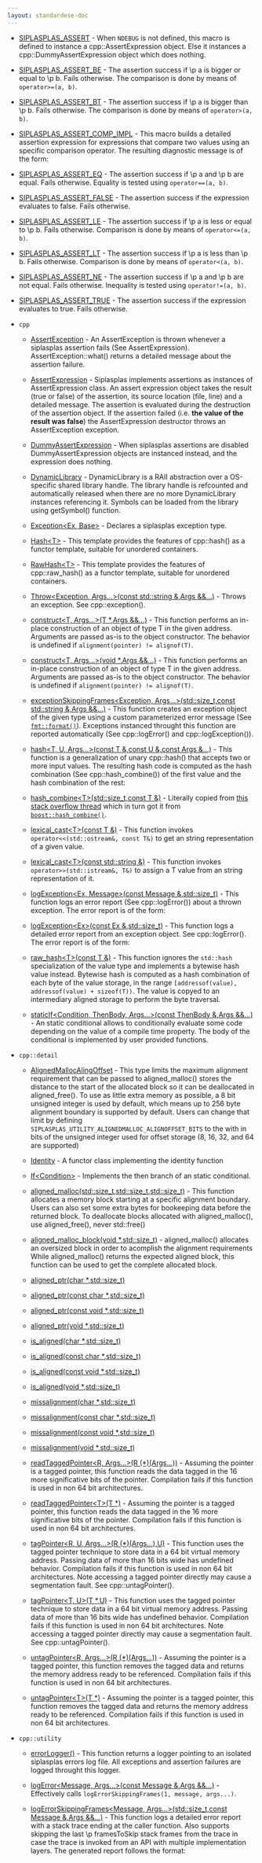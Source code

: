 ```yaml
---
layout: standardese-doc
---
```


  - [SIPLASPLAS\_ASSERT](assert.md#SIPLASPLAS_ASSERT "SIPLASPLAS_ASSERT") - When `NDEBUG` is not defined, this macro is defined to instance a cpp::AssertExpression object. Else it instances a cpp::DummyAssertExpression object which does nothing.

  - [SIPLASPLAS\_ASSERT\_BE](assert.md#SIPLASPLAS_ASSERT_BE "SIPLASPLAS_ASSERT_BE") - The assertion success if \\p a is bigger or equal to \\p b. Fails otherwise. The comparison is done by means of `operator>=(a, b)`.

  - [SIPLASPLAS\_ASSERT\_BT](assert.md#SIPLASPLAS_ASSERT_BT "SIPLASPLAS_ASSERT_BT") - The assertion success if \\p a is bigger than \\p b. Fails otherwise. The comparison is done by means of `operator>(a, b)`.

  - [SIPLASPLAS\_ASSERT\_COMP\_IMPL](assert.md#SIPLASPLAS_ASSERT_COMP_IMPL "SIPLASPLAS_ASSERT_COMP_IMPL") - This macro builds a detailed assertion expression for expressions that compare two values using an specific comparison operator. The resulting diagnostic message is of the form:

  - [SIPLASPLAS\_ASSERT\_EQ](assert.md#SIPLASPLAS_ASSERT_EQ "SIPLASPLAS_ASSERT_EQ") - The assertion success if \\p a and \\p b are equal. Fails otherwise. Equality is tested using `operator==(a, b)`.

  - [SIPLASPLAS\_ASSERT\_FALSE](assert.md#SIPLASPLAS_ASSERT_FALSE "SIPLASPLAS_ASSERT_FALSE") - The assertion success if the expression evaluates to false. Fails otherwise.

  - [SIPLASPLAS\_ASSERT\_LE](assert.md#SIPLASPLAS_ASSERT_LE "SIPLASPLAS_ASSERT_LE") - The assertion success if \\p a is less or equal to \\p b. Fails otherwise. Comparison is done by means of `operator<=(a, b)`.

  - [SIPLASPLAS\_ASSERT\_LT](assert.md#SIPLASPLAS_ASSERT_LT "SIPLASPLAS_ASSERT_LT") - The assertion success if \\p a is less than \\p b. Fails otherwise. Comparison is done by means of `operator<(a, b)`.

  - [SIPLASPLAS\_ASSERT\_NE](assert.md#SIPLASPLAS_ASSERT_NE "SIPLASPLAS_ASSERT_NE") - The assertion success if \\p a and \\p b are not equal. Fails otherwise. Inequality is tested using `operator!=(a, b)`.

  - [SIPLASPLAS\_ASSERT\_TRUE](assert.md#SIPLASPLAS_ASSERT_TRUE "SIPLASPLAS_ASSERT_TRUE") - The assertion success if the expression evaluates to true. Fails otherwise.

  - `cpp`
    
      - [AssertException](assert.md#cpp::AssertException "cpp::AssertException") - An AssertException is thrown whenever a siplasplas assertion fails (See AssertExpression). AssertException::what() returns a detailed message about the assertion failure.
    
      - [AssertExpression](assert.md#cpp::AssertExpression "cpp::AssertExpression") - Siplasplas implements assertions as instances of AssertExpression class. An assert expression object takes the result (true or false) of the assertion, its source location (file, line) and a detailed message. The assertion is evaluated during the destruction of the assertion object. If the assertion failed (i.e. **the value of the result was false**) the AssertExpression destructor throws an AssertException exception.
    
      - [DummyAssertExpression](assert.md#cpp::DummyAssertExpression "cpp::DummyAssertExpression") - When siplasplas assertions are disabled DummyAssertExpression objects are instanced instead, and the expression does nothing.
    
      - [DynamicLibrary](dynamiclibrary.md#cpp::DynamicLibrary "cpp::DynamicLibrary") - DynamicLibrary is a RAII abstraction over a OS-specific shared library handle. The library handle is refcounted and automatically released when there are no more DynamicLibrary instances referencing it. Symbols can be loaded from the library using getSymbol() function.
    
      - [Exception\<Ex, Base\>](exception.md#cpp::Exception\<Ex,%20Base\> "cpp::Exception\<Ex, Base\>") - Declares a siplasplas exception type.
    
      - [Hash\<T\>](hash.md#cpp::Hash\<T\> "cpp::Hash\<T\>") - This template provides the features of cpp::hash() as a functor template, suitable for unordered containers.
    
      - [RawHash\<T\>](hash.md#cpp::RawHash\<T\> "cpp::RawHash\<T\>") - This template provides the features of cpp::raw\_hash() as a functor template, suitable for unordered containers.
    
      - [Throw\<Exception, Args...\>(const std::string &,Args &&...)](exception.md#cpp::Throw\<Exception,%20Args...\>\(const%20std::string%20&,Args%20&&...\) "cpp::Throw\<Exception, Args...\>(const std::string &,Args &&...)") - Throws an exception. See cpp::exception().
    
      - [construct\<T, Args...\>(T \*,Args &&...)](destroy.md#cpp::construct\<T,%20Args...\>\(T%20*,Args%20&&...\) "cpp::construct\<T, Args...\>(T *,Args &&...)") - This function performs an in-place construction of an object of type T in the given address. Arguments are passed as-is to the object constructor. The behavior is undefined if `alignment(pointer) != alignof(T)`.
    
      - [construct\<T, Args...\>(void \*,Args &&...)](destroy.md#cpp::construct\<T,%20Args...\>\(void%20*,Args%20&&...\) "cpp::construct\<T, Args...\>(void *,Args &&...)") - This function performs an in-place construction of an object of type T in the given address. Arguments are passed as-is to the object constructor. The behavior is undefined if `alignment(pointer) != alignof(T)`.
    
      - [exceptionSkippingFrames\<Exception, Args...\>(std::size\_t,const std::string &,Args &&...)](exception.md#cpp::exceptionSkippingFrames\<Exception,%20Args...\>\(std::size_t,const%20std::string%20&,Args%20&&...\) "cpp::exceptionSkippingFrames\<Exception, Args...\>(std::size_t,const std::string &,Args &&...)") - This function creates an exception object of the given type using a custom parameterized error message (See [`fmt::format()`](http://fmtlib.net/latest/api.html#_CPPv2N3fmt6formatE10CStringRef7ArgList)). Exceptions instanced throught this function are reported automatically (See cpp::logError() and cpp::logException()).
    
      - [hash\<T, U, Args...\>(const T &,const U &,const Args &...)](hash.md#cpp::hash\<T,%20U,%20Args...\>\(const%20T%20&,const%20U%20&,const%20Args%20&...\) "cpp::hash\<T, U, Args...\>(const T &,const U &,const Args &...)") - This function is a generalization of unary cpp::hash() that accepts two or more input values. The resulting hash code is computed as the hash combination (See cpp::hash\_combine()) of the first value and the hash combination of the rest:
    
      - [hash\_combine\<T\>(std::size\_t,const T &)](hash.md#cpp::hash_combine\<T\>\(std::size_t,const%20T%20&\) "cpp::hash_combine\<T\>(std::size_t,const T &)") - Literally copied from [this stack overflow thread](http://stackoverflow.com/questions/7110301/generic-hash-for-tuples-in-unordered-map-unordered-set) which in turn got it from [`boost::hash_combine()`](http://www.boost.org/doc/libs/1_35_0/doc/html/boost/hash_combine_id241013.html).
    
      - [lexical\_cast\<T\>(const T &)](lexical_cast.md#cpp::lexical_cast\<T\>\(const%20T%20&\) "cpp::lexical_cast\<T\>(const T &)") - This function invokes `operator<<(std::ostream&, const T&)` to get an string representation of a given value.
    
      - [lexical\_cast\<T\>(const std::string &)](lexical_cast.md#cpp::lexical_cast\<T\>\(const%20std::string%20&\) "cpp::lexical_cast\<T\>(const std::string &)") - This function invokes `operator>>(std::istream&, T&)` to assign a T value from an string representation of it.
    
      - [logException\<Ex, Message\>(const Message &,std::size\_t)](exception.md#cpp::logException\<Ex,%20Message\>\(const%20Message%20&,std::size_t\) "cpp::logException\<Ex, Message\>(const Message &,std::size_t)") - This function logs an error report (See cpp::logError()) about a thrown exception. The error report is of the form:
    
      - [logException\<Ex\>(const Ex &,std::size\_t)](exception.md#cpp::logException\<Ex\>\(const%20Ex%20&,std::size_t\) "cpp::logException\<Ex\>(const Ex &,std::size_t)") - This function logs a detailed error report from an exception object. See cpp::logError(). The error report is of the form:
    
      - [raw\_hash\<T\>(const T &)](hash.md#cpp::raw_hash\<T\>\(const%20T%20&\) "cpp::raw_hash\<T\>(const T &)") - This function ignores the `std::hash` specialization of the value type and implements a bytewise hash value instead. Bytewise hash is computed as a hash combination of each byte of the value storage, in the range `[addressof(value), addressof(value) + sizeof(T))`. The value is copyed to an intermediary aligned storage to perform the byte traversal.
    
      - [staticIf\<Condition, ThenBody, Args...\>(const ThenBody &,Args &&...)](staticif.md#cpp::staticIf\<Condition,%20ThenBody,%20Args...\>\(const%20ThenBody%20&,Args%20&&...\) "cpp::staticIf\<Condition, ThenBody, Args...\>(const ThenBody &,Args &&...)") - An static conditional allows to conditionally evaluate some code depending on the value of a compile time property. The body of the conditional is implemented by user provided functions.

  - `cpp::detail`
    
      - [AlignedMallocAlingOffset](memory_manip.md#cpp::detail::AlignedMallocAlingOffset "cpp::detail::AlignedMallocAlingOffset") - This type limits the maximum alignment requirement that can be passed to aligned\_malloc() stores the distance to the start of the allocated block so it can be deallocated in aligned\_free(). To use as little extra memory as possible, a 8 bit unsigned integer is used by default, which means up to 256 byte alignment boundary is supported by default. Users can change that limit by defining `SIPLASPLAS_UTILITY_ALIGNEDMALLOC_ALIGNOFFSET_BITS` to the with in bits of the unsigned integer used for offset storage (8, 16, 32, and 64 are supported)
    
      - [Identity](staticif.md#cpp::detail::Identity "cpp::detail::Identity") - A functor class implementing the identity function
    
      - [If\<Condition\>](staticif.md#cpp::detail::If\<Condition\> "cpp::detail::If\<Condition\>") - Implements the then branch of an static conditional.
    
      - [aligned\_malloc(std::size\_t,std::size\_t,std::size\_t)](memory_manip.md#cpp::detail::aligned_malloc\(std::size_t,std::size_t,std::size_t\) "cpp::detail::aligned_malloc(std::size_t,std::size_t,std::size_t)") - This function allocates a memory block starting at a specific alignment boundary. Users can also set some extra bytes for bookeeping data before the returned block. To deallocate blocks allocated with aligned\_malloc(), use aligned\_free(), never std::free()
    
      - [aligned\_malloc\_block(void \*,std::size\_t)](memory_manip.md#cpp::detail::aligned_malloc_block\(void%20*,std::size_t\) "cpp::detail::aligned_malloc_block(void *,std::size_t)") - aligned\_malloc() allocates an oversized block in order to acomplish the alignment requirements While aligned\_malloc() returns the expected aligned block, this function can be used to get the complete allocated block.
    
      - [aligned\_ptr(char \*,std::size\_t)](memory_manip.md#cpp::detail::aligned_ptr\(char%20*,std::size_t\) "cpp::detail::aligned_ptr(char *,std::size_t)")
    
      - [aligned\_ptr(const char \*,std::size\_t)](memory_manip.md#cpp::detail::aligned_ptr\(const%20char%20*,std::size_t\) "cpp::detail::aligned_ptr(const char *,std::size_t)")
    
      - [aligned\_ptr(const void \*,std::size\_t)](memory_manip.md#cpp::detail::aligned_ptr\(const%20void%20*,std::size_t\) "cpp::detail::aligned_ptr(const void *,std::size_t)")
    
      - [aligned\_ptr(void \*,std::size\_t)](memory_manip.md#cpp::detail::aligned_ptr\(void%20*,std::size_t\) "cpp::detail::aligned_ptr(void *,std::size_t)")
    
      - [is\_aligned(char \*,std::size\_t)](memory_manip.md#cpp::detail::is_aligned\(char%20*,std::size_t\) "cpp::detail::is_aligned(char *,std::size_t)")
    
      - [is\_aligned(const char \*,std::size\_t)](memory_manip.md#cpp::detail::is_aligned\(const%20char%20*,std::size_t\) "cpp::detail::is_aligned(const char *,std::size_t)")
    
      - [is\_aligned(const void \*,std::size\_t)](memory_manip.md#cpp::detail::is_aligned\(const%20void%20*,std::size_t\) "cpp::detail::is_aligned(const void *,std::size_t)")
    
      - [is\_aligned(void \*,std::size\_t)](memory_manip.md#cpp::detail::is_aligned\(void%20*,std::size_t\) "cpp::detail::is_aligned(void *,std::size_t)")
    
      - [missalignment(char \*,std::size\_t)](memory_manip.md#cpp::detail::missalignment\(char%20*,std::size_t\) "cpp::detail::missalignment(char *,std::size_t)")
    
      - [missalignment(const char \*,std::size\_t)](memory_manip.md#cpp::detail::missalignment\(const%20char%20*,std::size_t\) "cpp::detail::missalignment(const char *,std::size_t)")
    
      - [missalignment(const void \*,std::size\_t)](memory_manip.md#cpp::detail::missalignment\(const%20void%20*,std::size_t\) "cpp::detail::missalignment(const void *,std::size_t)")
    
      - [missalignment(void \*,std::size\_t)](memory_manip.md#cpp::detail::missalignment\(void%20*,std::size_t\) "cpp::detail::missalignment(void *,std::size_t)")
    
      - [readTaggedPointer\<R, Args...\>(R (\*)(Args...))](memory_manip.md#cpp::detail::readTaggedPointer\<R,%20Args...\>\(R%20\(*\)\(Args...\)\) "cpp::detail::readTaggedPointer\<R, Args...\>(R (*)(Args...))") - Assuming the pointer is a tagged pointer, this function reads the data tagged in the 16 more significative bits of the pointer. Compilation fails if this function is used in non 64 bit architectures.
    
      - [readTaggedPointer\<T\>(T \*)](memory_manip.md#cpp::detail::readTaggedPointer\<T\>\(T%20*\) "cpp::detail::readTaggedPointer\<T\>(T *)") - Assuming the pointer is a tagged pointer, this function reads the data tagged in the 16 more significative bits of the pointer. Compilation fails if this function is used in non 64 bit architectures.
    
      - [tagPointer\<R, U, Args...\>(R (\*)(Args...),U)](memory_manip.md#cpp::detail::tagPointer\<R,%20U,%20Args...\>\(R%20\(*\)\(Args...\),U\) "cpp::detail::tagPointer\<R, U, Args...\>(R (*)(Args...),U)") - This function uses the tagged pointer technique to store data in a 64 bit virtual memory address. Passing data of more than 16 bits wide has undefined behavior. Compilation fails if this function is used in non 64 bit architectures. Note accessing a tagged pointer directly may cause a segmentation fault. See cpp::untagPointer().
    
      - [tagPointer\<T, U\>(T \*,U)](memory_manip.md#cpp::detail::tagPointer\<T,%20U\>\(T%20*,U\) "cpp::detail::tagPointer\<T, U\>(T *,U)") - This function uses the tagged pointer technique to store data in a 64 bit virtual memory address. Passing data of more than 16 bits wide has undefined behavior. Compilation fails if this function is used in non 64 bit architectures. Note accessing a tagged pointer directly may cause a segmentation fault. See cpp::untagPointer().
    
      - [untagPointer\<R, Args...\>(R (\*)(Args...))](memory_manip.md#cpp::detail::untagPointer\<R,%20Args...\>\(R%20\(*\)\(Args...\)\) "cpp::detail::untagPointer\<R, Args...\>(R (*)(Args...))") - Assuming the pointer is a tagged pointer, this function removes the tagged data and returns the memory address ready to be referenced. Compilation fails if this function is used in non 64 bit architectures.
    
      - [untagPointer\<T\>(T \*)](memory_manip.md#cpp::detail::untagPointer\<T\>\(T%20*\) "cpp::detail::untagPointer\<T\>(T *)") - Assuming the pointer is a tagged pointer, this function removes the tagged data and returns the memory address ready to be referenced. Compilation fails if this function is used in non 64 bit architectures.

  - `cpp::utility`
    
      - [errorLogger()](error_logger.md#cpp::utility::errorLogger\(\) "cpp::utility::errorLogger()") - This function returns a logger pointing to an isolated siplasplas errors log file. All exceptions and assertion failures are logged throught this logger.
    
      - [logError\<Message, Args...\>(const Message &,Args &&...)](error_logger.md#cpp::utility::logError\<Message,%20Args...\>\(const%20Message%20&,Args%20&&...\) "cpp::utility::logError\<Message, Args...\>(const Message &,Args &&...)") - Effectively calls `logErrorSkippingFrames(1, message, args...)`.
    
      - [logErrorSkippingFrames\<Message, Args...\>(std::size\_t,const Message &,Args &&...)](error_logger.md#cpp::utility::logErrorSkippingFrames\<Message,%20Args...\>\(std::size_t,const%20Message%20&,Args%20&&...\) "cpp::utility::logErrorSkippingFrames\<Message, Args...\>(std::size_t,const Message &,Args &&...)") - This function logs a detailed error report with a stack trace ending at the caller function. Also supports skipping the last \\p framesToSkip stack frames from the trace in case the trace is invoked from an API with multiple implementation layers. The generated report follows the format:
